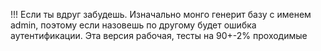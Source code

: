 !!! Если ты вдруг забудешь. Изначально монго генерит базу с именем admin, поэтому если назовешь по другому будет ошибка аутентификации. Эта версия рабочая, тесты на 90+-2% проходимые
